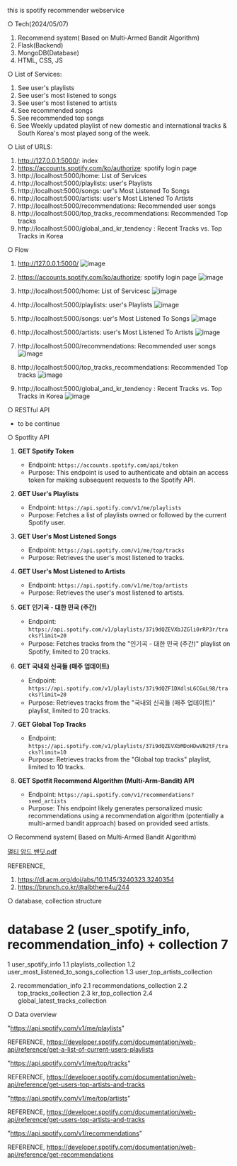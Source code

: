 this is spotify recommender webservice

○  Tech(2024/05/07)

1. Recommend system( Based on Multi-Armed Bandit Algorithm)
2. Flask(Backend)
3. MongoDB(Database)
4. HTML, CSS, JS 


○  List of Services:
1. See user's playlists
2. See user's most listened to songs
3. See user's  most listened to artists
4. See recommended songs
5. See recommended top songs
6. See Weekly updated playlist of new domestic and international tracks & South Korea's most played song of the week.


○  List of URLS:

1. http://127.0.0.1:5000/: index
2. https://accounts.spotify.com/ko/authorize: spotify login page
3. http://localhost:5000/home: List of Services
4. http://localhost:5000/playlists: user's Playlists
5. http://localhost:5000/songs: uer's Most Listened To Songs
6. http://localhost:5000/artists: user's Most Listened To Artists
7. http://localhost:5000/recommendations: Recommended user songs
8. http://localhost:5000/top_tracks_recommendations: Recommended Top tracks
9. http://localhost:5000/global_and_kr_tendency : Recent Tracks vs. Top Tracks in Korea



○  Flow 

1. http://127.0.0.1:5000/
![image](https://github.com/Hamseungjin/WEB_PROJECT/assets/109064686/f74e97e9-0955-4f23-b2de-63a82e61efce)

2. https://accounts.spotify.com/ko/authorize: spotify login page  ![image](https://github.com/Hamseungjin/WEB_PROJECT/assets/109064686/735f1794-896a-4351-8fd8-bdb9c2019274)

3. http://localhost:5000/home: List of Servicesc ![image](https://github.com/Hamseungjin/WEB_PROJECT/assets/109064686/f5c4fb81-2772-480d-8a70-bf762e76fdd6)

4. http://localhost:5000/playlists: user's Playlists ![image](https://github.com/Hamseungjin/WEB_PROJECT/assets/109064686/701fccf2-a3bb-40ab-85f7-32011bf80d45)

5. http://localhost:5000/songs: uer's Most Listened To Songs ![image](https://github.com/Hamseungjin/WEB_PROJECT/assets/109064686/68c599bc-67e3-4b55-96f8-e1a5b2fc6303)

6. http://localhost:5000/artists: user's Most Listened To Artists ![image](https://github.com/Hamseungjin/WEB_PROJECT/assets/109064686/3206f2c1-cad1-4148-a851-f5b6d43d0859)

7. http://localhost:5000/recommendations: Recommended user songs ![image](https://github.com/Hamseungjin/WEB_PROJECT/assets/109064686/91bc83d3-4b86-4fbc-a3ca-278cf3a20703)

8. http://localhost:5000/top_tracks_recommendations: Recommended Top tracks ![image](https://github.com/Hamseungjin/WEB_PROJECT/assets/109064686/f7558469-bf71-415e-ae72-70747fdf1458)

9. http://localhost:5000/global_and_kr_tendency : Recent Tracks vs. Top Tracks in Korea ![image](https://github.com/Hamseungjin/WEB_PROJECT/assets/109064686/4f04d9a8-6987-4090-92c7-3f9baa94f5fa)


○  RESTful API

- to be continue

○  Spotfity API 

1. **GET Spotify Token**
   - Endpoint: `https://accounts.spotify.com/api/token`
   - Purpose: This endpoint is used to authenticate and obtain an access token for making subsequent requests to the Spotify API.

2. **GET User's Playlists**
   - Endpoint: `https://api.spotify.com/v1/me/playlists`
   - Purpose: Fetches a list of playlists owned or followed by the current Spotify user.

3. **GET User's Most Listened Songs**
   - Endpoint: `https://api.spotify.com/v1/me/top/tracks`
   - Purpose: Retrieves the user's most listened to tracks.

4. **GET User's Most Listened to Artists**
   - Endpoint: `https://api.spotify.com/v1/me/top/artists`
   - Purpose: Retrieves the user's most listened to artists.

5. **GET 인기곡 - 대한 민국 (주간)**
   - Endpoint: `https://api.spotify.com/v1/playlists/37i9dQZEVXbJZGli0rRP3r/tracks?limit=20`
   - Purpose: Fetches tracks from the "인기곡 - 대한 민국 (주간)" playlist on Spotify, limited to 20 tracks.

6. **GET 국내외 신곡들 (매주 업데이트)**
   - Endpoint: `https://api.spotify.com/v1/playlists/37i9dQZF1DXdlsL6CGuL98/tracks?limit=20`
   - Purpose: Retrieves tracks from the "국내외 신곡들 (매주 업데이트)" playlist, limited to 20 tracks.

7. **GET Global Top Tracks**
   - Endpoint: `https://api.spotify.com/v1/playlists/37i9dQZEVXbMDoHDwVN2tF/tracks?limit=10`
   - Purpose: Retrieves tracks from the "Global top tracks" playlist, limited to 10 tracks.

8. **GET Spotfit Recommend Algorithm (Multi-Arm-Bandit) API**
   - Endpoint: `https://api.spotify.com/v1/recommendations?seed_artists`
   - Purpose: This endpoint likely generates personalized music recommendations using a recommendation algorithm (potentially a multi-armed bandit approach) based on provided seed artists.

○   Recommend system( Based on Multi-Armed Bandit Algorithm)

[멀티 암드 밴딧.pdf](https://github.com/Hamseungjin/WEB_PROJECT/files/15261867/default.pdf)

REFERENCE, 
1. https://dl.acm.org/doi/abs/10.1145/3240323.3240354
2. https://brunch.co.kr/@albthere4u/244

○  database, collection structure

# database 2 (user_spotify_info, recommendation_info) + collection 7

1 user_spotify_info
 1.1 playlists_collection
 1.2 user_most_listened_to_songs_collection
 1.3 user_top_artists_collection

2. recommendation_info
 2.1 recommendations_collection
 2.2 top_tracks_collection
 2.3 kr_top_collection
 2.4 global_latest_tracks_collection

○  Data overview

"https://api.spotify.com/v1/me/playlists"

REFERENCE, https://developer.spotify.com/documentation/web-api/reference/get-a-list-of-current-users-playlists

"https://api.spotify.com/v1/me/top/tracks"

REFERENCE, https://developer.spotify.com/documentation/web-api/reference/get-users-top-artists-and-tracks

"https://api.spotify.com/v1/me/top/artists"

REFERENCE, https://developer.spotify.com/documentation/web-api/reference/get-users-top-artists-and-tracks

"https://api.spotify.com/v1/recommendations"

REFERENCE, https://developer.spotify.com/documentation/web-api/reference/get-recommendations


